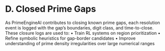 # D. Closed Prime Gaps

As PrimeEngineAI contributes to closing known prime gaps, each resolution event is logged with the gap’s boundaries, digit class, and time-to-close. These closure logs are used to:
• Train RL systems on region prioritization
• Refine symbolic heuristics for gap-border candidates
• Improve understanding of prime density irregularities over large numerical ranges

